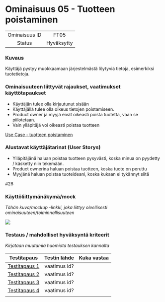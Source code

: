 # Ominaisuus 05 - Tuotteen poistaminen

| | |
|:-:|:-:|
| Ominaisuus ID | FT05 |
| Status | Hyväksytty |

### Kuvaus

Käyttäjä pystyy muokkaamaan järjestelmästä löytyviä tietoja, esimerkiksi tuotetietoja.


### Ominaisuuteen liittyvät rajaukset, vaatimukset käyttötapaukset

* Käyttäjän tulee olla kirjautunut sisään
* Käyttäjällä tulee olla oikeus tietojen poistamiseen.
* Product owner ja myyjä eivät oikeasti poista tuotetta, vaan se piilotetaan.
* Vain ylläpitäjä voi oikeasti poistaa tuotteen

[Use Case - tuotteen poistaminen](Use_Case_4_Paivittaminen(elinkaari).md) 

### Alustavat käyttäjätarinat (User Storys)

* Ylläpitäjänä haluan poistaa tuotteen pysyvästi, koska minua on pyydetty / käsketty niin tekemään.
* Product ownerina haluan poistaa tuotteen, koska tuote on peruttu
* Myyjänä haluan poistaa tuoteideani, koska kukaan ei tykännyt siitä

#28

### Käyttöliittymänäkymä/mock 

*Tähän kuva/mockup -linkki, joka liittyy oleellisesti ominaisuuteen/toiminnallisuuteen*

![](https://openclipart.org/image/300px/svg_to_png/247488/1461589195.png)


### Testaus / mahdolliset hyväksyntä kriteerit 

*Kirjataan muutamia huomiota testauksen kannalta*

| Testitapaus  | Testin lähde  | Kuka vastaa  |
|:-: | :-:|:-:|
| [Testitapaus 1]()  | vaatimus id?   |   |
| [Testitapaus 2]()  | vaatimus id?   |   |
| [Testitapaus 3]()  | vaatimus id?   |   |
| [Testitapaus 4]()  | vaatimus id?   |   |
| | |
